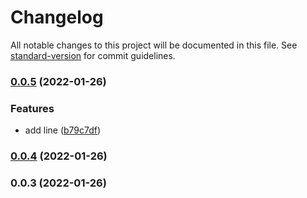 # Changelog

All notable changes to this project will be documented in this file. See [standard-version](https://github.com/conventional-changelog/standard-version) for commit guidelines.

### [0.0.5](https://github.com/Gjb7598189/yarn-plugin-docs/compare/v0.0.4...v0.0.5) (2022-01-26)


### Features

* add line ([b79c7df](https://github.com/Gjb7598189/yarn-plugin-docs/commit/b79c7df6dae19ffaad0c8b28e53ab6433957c356))

### [0.0.4](https://github.com/Gjb7598189/yarn-plugin-docs/compare/v0.0.3...v0.0.4) (2022-01-26)

### 0.0.3 (2022-01-26)

